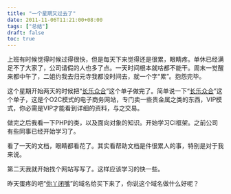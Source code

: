 ```yaml
---
title: "一个星期又过去了"
date: 2011-11-06T11:21:00+08:00
tags: ["总结"] 
draft: false
toc: true
---
```


上班有时候觉得时候过得很快，但是每天下来觉得还是很累，眼睛疼。单休已经满足不了大家了，公司请假的人也多了点。一天时间根本就啥都不能干。周末一觉醒来都中午了，二姐约我去归元寺我都没时间去，就一个字“累”。抱怨完毕。

这个星期开始两天的时候把“[长乐众合](http://www.51mmg.net)”这个单子做完了。简单说一下“[长乐众合](http://www.51mmg.net)”这个单子，这是个O2C模式的电子商务网站，专门卖一些贵金属之类的东西，VIP模式，你必需是VIP才能看到详细的资料，与之交易。

做完之后我看一下PHP的类，以及面向对象的知识。开始学习CI框架。之前公司有些同事已经开始学习了。

看了一天的文档，眼睛都看花了。其实看帮助文档是件很累人的事，特别是对于我来说。

第二天我就开始找个网站写写了。这样应该学习的快一些。

昨天蛋疼的吧“[你丫闭嘴](http://www.niyabizui.com)”的域名给买下来了，你说这个域名做什么好呢？